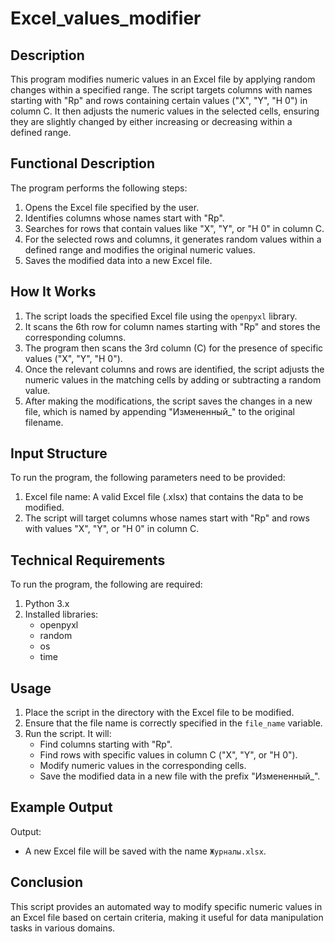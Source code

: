 # Excel_values_modifier
## Description
This program modifies numeric values in an Excel file by applying random changes within a specified range. The script targets columns with names starting with "Rp" and rows containing certain values ("X", "Y", "H 0") in column C. It then adjusts the numeric values in the selected cells, ensuring they are slightly changed by either increasing or decreasing within a defined range.

## Functional Description
The program performs the following steps:
1. Opens the Excel file specified by the user.
2. Identifies columns whose names start with "Rp".
3. Searches for rows that contain values like "X", "Y", or "H 0" in column C.
4. For the selected rows and columns, it generates random values within a defined range and modifies the original numeric values.
5. Saves the modified data into a new Excel file.

## How It Works
1. The script loads the specified Excel file using the `openpyxl` library.
2. It scans the 6th row for column names starting with "Rp" and stores the corresponding columns.
3. The program then scans the 3rd column (C) for the presence of specific values ("X", "Y", "H 0").
4. Once the relevant columns and rows are identified, the script adjusts the numeric values in the matching cells by adding or subtracting a random value.
5. After making the modifications, the script saves the changes in a new file, which is named by appending "Измененный_" to the original filename.

## Input Structure
To run the program, the following parameters need to be provided:
1. Excel file name: A valid Excel file (.xlsx) that contains the data to be modified.
2. The script will target columns whose names start with "Rp" and rows with values "X", "Y", or "H 0" in column C.

## Technical Requirements
To run the program, the following are required:
1. Python 3.x
2. Installed libraries:
   - openpyxl
   - random
   - os
   - time

## Usage
1. Place the script in the directory with the Excel file to be modified.
2. Ensure that the file name is correctly specified in the `file_name` variable.
3. Run the script. It will:
   - Find columns starting with "Rp".
   - Find rows with specific values in column C ("X", "Y", or "H 0").
   - Modify numeric values in the corresponding cells.
   - Save the modified data in a new file with the prefix "Измененный_".

## Example Output
Output:
- A new Excel file will be saved with the name `Журналы.xlsx`.

## Conclusion
This script provides an automated way to modify specific numeric values in an Excel file based on certain criteria, making it useful for data manipulation tasks in various domains.
